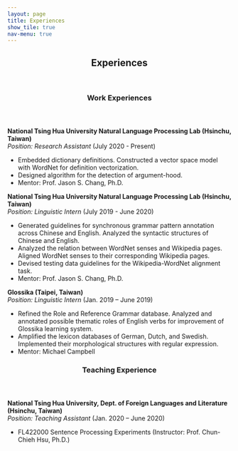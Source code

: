 ```yaml
---
layout: page
title: Experiences
show_tile: true
nav-menu: true
---
```


<!-- Main -->
<div id="main" class="alt">
	
<!-- One -->	
<section id="one">
	<div class="inner">
		<header class="major">
			<h2>Experiences</h2>
		</header>
	</div>
</section>


<!-- Two -->
<section id="two">
	<div class="inner">
		<header class="major">
			<h3>Work Experiences</h3>
		</header>
		<p><b>National Tsing Hua University Natural Language Processing Lab (Hsinchu, Taiwan)</b><br><i>Position: Research Assistant</i> (July 2020 - Present)
			<ul>
				<li>Embedded dictionary definitions. Constructed a vector space model with WordNet for definition vectorization.</li>
				<li>Designed algorithm for the detection of argument-hood. </li>
				<li>Mentor: Prof. Jason S. Chang, Ph.D.</li>
			</ul>
		</p>
		<p><b>National Tsing Hua University Natural Language Processing Lab (Hsinchu, Taiwan)</b><br><i>Position: Linguistic Intern</i> (July 2019 - June 2020)
			<ul>
				<li>Generated guidelines for synchronous grammar pattern annotation across Chinese and English. Analyzed the syntactic structures of Chinese and English.</li>
				<li>Analyzed the relation between WordNet senses and Wikipedia pages. Aligned WordNet senses to their corresponding Wikipedia pages.</li>
				<li>Devised testing data guidelines for the Wikipedia-WordNet alignment task.</li>
				<li>Mentor: Prof. Jason S. Chang, Ph.D.</li>
			</ul>
		</p>
		<p><b>Glossika (Taipei, Taiwan)</b><br><i>Position: Linguistic Intern</i> (Jan. 2019 – June 2019)
			<ul>
				<li>Refined the Role and Reference Grammar database. Analyzed and annotated possible thematic roles of English verbs for improvement of Glossika learning system.</li>
				<li>Amplified the lexicon databases of German, Dutch, and Swedish. Implemented their morphological structures with regular expression.</li>
				<li>Mentor: Michael Campbell</li>
			</ul>
		</p>
	</div>
</section>


<!-- Three -->
<section id="three">
	<div class="inner">
		<header class="major">
			<h3>Teaching Experience</h3>
		</header>
		<p><b>National Tsing Hua University, Dept. of Foreign Languages and Literature (Hsinchu, Taiwan)</b><br><i>Position: Teaching Assistant</i> (Jan. 2020 – June 2020)
			<ul>
				<li>FL422000 Sentence Processing Experiments (Instructor: Prof. Chun-Chieh Hsu, Ph.D.)</li>
			</ul>
		</p>
	</div>
</section>
</div>
